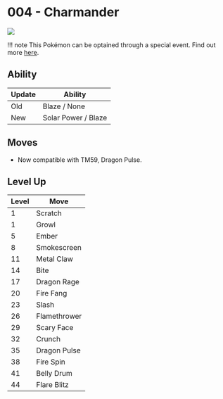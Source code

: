 # 004 - Charmander
![][004]

!!! note
    This Pokémon can be optained through a special event. Find out more [here](/special_events/#kanto-starter).

## Ability

Update | Ability
---    | ---
Old    | Blaze / None
New    | Solar Power / Blaze

## Moves

- Now compatible with TM59, Dragon Pulse.

## Level Up

Level | Move
---   | ---
  1   | Scratch
  1   | Growl
  5   | Ember
  8   | Smokescreen
 11   | Metal Claw
 14   | Bite
 17   | Dragon Rage
 20   | Fire Fang
 23   | Slash
 26   | Flamethrower
 29   | Scary Face
 32   | Crunch
 35   | Dragon Pulse
 38   | Fire Spin
 41   | Belly Drum
 44   | Flare Blitz



[004]: /img/pokemon/004.png
